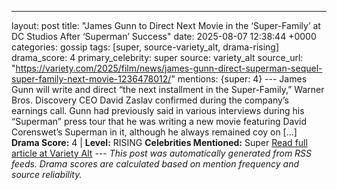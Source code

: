 ---
layout: post
title: "James Gunn to Direct Next Movie in the ‘Super-Family’ at DC Studios After ‘Superman’ Success"
date: 2025-08-07 12:38:44 +0000
categories: gossip
tags: [super, source-variety_alt, drama-rising]
drama_score: 4
primary_celebrity: super
source: variety_alt
source_url: "https://variety.com/2025/film/news/james-gunn-direct-superman-sequel-super-family-next-movie-1236478012/"
mentions: {super: 4} --- James Gunn will write and direct “the next installment in the Super-Family,” Warner Bros. Discovery CEO David Zaslav confirmed during the company’s earnings call. Gunn had previously said in various interviews during his “Superman” press tour that he was writing a new movie featuring David Corenswet’s Superman in it, although he always remained coy on […] **Drama Score:** 4 | **Level:** RISING **Celebrities Mentioned:** Super [Read full article at Variety Alt](https://variety.com/2025/film/news/james-gunn-direct-superman-sequel-super-family-next-movie-1236478012/) --- *This post was automatically generated from RSS feeds. Drama scores are calculated based on mention frequency and source reliability.*